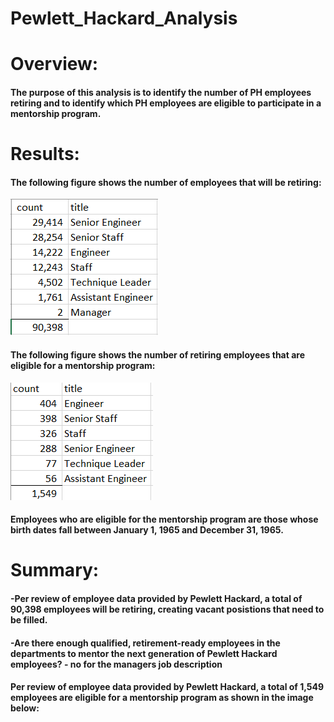 # Pewlett_Hackard_Analysis

# Overview: 
#### The purpose of this analysis is to identify the number of PH employees retiring and to identify which PH employees are eligible to participate in a mentorship program.
# Results: 
#### The following figure shows the number of employees that will be retiring:
![Retiring_employees_count.PNG](Data/Retiring_employees_count.PNG)

#### The following figure shows the number of retiring employees that are eligible for a mentorship program:
![Mentorship_eligible_count.PNG](Data/Mentorship_eligible_count.PNG)
#### Employees who are eligible for the mentorship program are those whose birth dates fall between January 1, 1965 and December 31, 1965. 
# Summary: 
#### -Per review of employee data provided by Pewlett Hackard, a total of 90,398 employees will be retiring, creating vacant posistions that need to be filled. 
#### -Are there enough qualified, retirement-ready employees in the departments to mentor the next generation of Pewlett Hackard employees? - no for the managers job description
#### Per review of employee data provided by Pewlett Hackard, a total of 1,549 employees are eligible for a mentorship program as shown in the image below:






